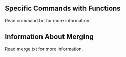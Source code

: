## Specific Commands with Functions 

Read command.txt for more information. 


## Information About Merging 

Read merge.txt for more information. 
